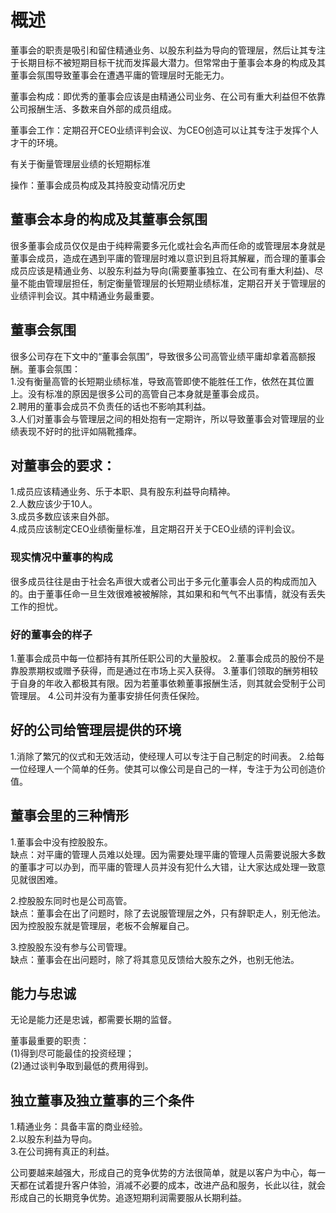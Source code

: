 # 概述
  董事会的职责是吸引和留住精通业务、以股东利益为导向的管理层，然后让其专注于长期目标不被短期目标干扰而发挥最大潜力。但常常由于董事会本身的构成及其董事会氛围导致董事会在遭遇平庸的管理层时无能无力。

  董事会构成：即优秀的董事会应该是由精通公司业务、在公司有重大利益但不依靠公司报酬生活、多数来自外部的成员组成。

  董事会工作：定期召开CEO业绩评判会议、为CEO创造可以让其专注于发挥个人才干的环境。

  有关于衡量管理层业绩的长短期标准
  

  操作：董事会成员构成及其持股变动情况历史
## 董事会本身的构成及其董事会氛围
很多董事会成员仅仅是由于纯粹需要多元化或社会名声而任命的或管理层本身就是董事会成员，造成在遇到平庸的管理层时难以意识到且将其解雇，而合理的董事会成员应该是精通业务、以股东利益为导向(需要董事独立、在公司有重大利益)、尽量不能由管理层担任，制定衡量管理层的长短期业绩标准，定期召开关于管理层的业绩评判会议。其中精通业务最重要。

## 董事会氛围  
  很多公司存在下文中的“董事会氛围”，导致很多公司高管业绩平庸却拿着高额报酬。董事会氛围：     
  1.没有衡量高管的长短期业绩标准，导致高管即使不能胜任工作，依然在其位置上。没有标准的原因是很多公司的高管自己本身就是董事会成员。         
  2.聘用的董事会成员不负责任的话也不影响其利益。       
  3.人们对董事会与管理层之间的相处抱有一定期许，所以导致董事会对管理层的业绩表现不好时的批评如隔靴搔痒。       

## 对董事会的要求：
  1.成员应该精通业务、乐于本职、具有股东利益导向精神。    
  2.人数应该少于10人。      
  3.成员多数应该来自外部。     
  4.成员应该制定CEO业绩衡量标准，且定期召开关于CEO业绩的评判会议。   

### 现实情况中董事的构成
  很多成员往往是由于社会名声很大或者公司出于多元化董事会人员的构成而加入的。由于董事任命一旦生效很难被被解除，其如果和和气气不出事情，就没有丢失工作的担忧。
  
### 好的董事会的样子
1.董事会成员中每一位都持有其所任职公司的大量股权。
2.董事会成员的股份不是靠股票期权或赠予获得，而是通过在市场上买入获得。
3.董事们领取的酬劳相较于自身的年收入都极其有限。因为若董事依赖董事报酬生活，则其就会受制于公司管理层。
4.公司并没有为董事安排任何责任保险。

## 好的公司给管理层提供的环境
1.消除了繁冗的仪式和无效活动，使经理人可以专注于自己制定的时间表。
2.给每一位经理人一个简单的任务。使其可以像公司是自己的一样，专注于为公司创造价值。

## 董事会里的三种情形
1.董事会中没有控股股东。     
  缺点：对平庸的管理人员难以处理。因为需要处理平庸的管理人员需要说服大多数的董事才可以办到，而平庸的管理人员并没有犯什么大错，让大家达成处理一致意见就很困难。    
  
2.控股股东同时也是公司高管。     
  缺点：董事会在出了问题时，除了去说服管理层之外，只有辞职走人，别无他法。因为控股股东就是管理层，老板不会解雇自己。  
  
3.控股股东没有参与公司管理。  
  缺点：董事会在出问题时，除了将其意见反馈给大股东之外，也别无他法。  

## 能力与忠诚
无论是能力还是忠诚，都需要长期的监督。   

董事最重要的职责：   
(1)得到尽可能最佳的投资经理；   
(2)通过谈判争取到最低的费用得到。   

## 独立董事及独立董事的三个条件
1.精通业务：具备丰富的商业经验。   
2.以股东利益为导向。   
3.在公司拥有真正的利益。   


公司要越来越强大，形成自己的竞争优势的方法很简单，就是以客户为中心，每一天都在试着提升客户体验，消减不必要的成本，改进产品和服务，长此以往，就会形成自己的长期竞争优势。追逐短期利润需要服从长期利益。

